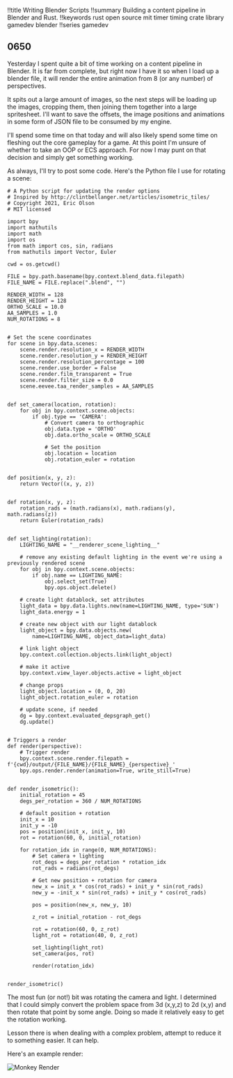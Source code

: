 !!title Writing Blender Scripts
!!summary Building a content pipeline in Blender and Rust.
!!keywords rust open source mit timer timing crate library gamedev blender
!!series gamedev

## 0650

Yesterday I spent quite a bit of time working on a content pipeline in Blender. It is far from complete, but right now I have it so when I load up a blender file, it will render the entire animation from 8 (or any number) of perspectives. 

It spits out a large amount of images, so the next steps will be loading up the images, cropping them, then joining them together into a large spritesheet. I'll want to save the offsets, the image positions and animations in some form of JSON file to be consumed by my engine. 

I'll spend some time on that today and will also likely spend some time on fleshing out the core gameplay for a game. At this point I'm unsure of whether to take an OOP or ECS approach. For now I may punt on that decision and simply get something working. 

As always, I'll try to post some code. Here's the Python file I use for rotating a scene:

```
# A Python script for updating the render options
# Inspired by http://clintbellanger.net/articles/isometric_tiles/
# Copyright 2021, Eric Olson
# MIT licensed

import bpy
import mathutils
import math
import os
from math import cos, sin, radians
from mathutils import Vector, Euler

cwd = os.getcwd()

FILE = bpy.path.basename(bpy.context.blend_data.filepath)
FILE_NAME = FILE.replace(".blend", "")

RENDER_WIDTH = 128
RENDER_HEIGHT = 128
ORTHO_SCALE = 10.0
AA_SAMPLES = 1.0
NUM_ROTATIONS = 8


# Set the scene coordinates
for scene in bpy.data.scenes:
    scene.render.resolution_x = RENDER_WIDTH
    scene.render.resolution_y = RENDER_HEIGHT
    scene.render.resolution_percentage = 100
    scene.render.use_border = False
    scene.render.film_transparent = True
    scene.render.filter_size = 0.0
    scene.eevee.taa_render_samples = AA_SAMPLES


def set_camera(location, rotation):
    for obj in bpy.context.scene.objects:
        if obj.type == 'CAMERA':
            # Convert camera to orthographic
            obj.data.type = 'ORTHO'
            obj.data.ortho_scale = ORTHO_SCALE

            # Set the position
            obj.location = location
            obj.rotation_euler = rotation


def position(x, y, z):
    return Vector((x, y, z))


def rotation(x, y, z):
    rotation_rads = (math.radians(x), math.radians(y), math.radians(z))
    return Euler(rotation_rads)


def set_lighting(rotation):
    LIGHTING_NAME = "__renderer_scene_lighting__"

    # remove any existing default lighting in the event we're using a previously rendered scene
    for obj in bpy.context.scene.objects:
        if obj.name == LIGHTING_NAME:
            obj.select_set(True)
            bpy.ops.object.delete()

    # create light datablock, set attributes
    light_data = bpy.data.lights.new(name=LIGHTING_NAME, type='SUN')
    light_data.energy = 1

    # create new object with our light datablock
    light_object = bpy.data.objects.new(
        name=LIGHTING_NAME, object_data=light_data)

    # link light object
    bpy.context.collection.objects.link(light_object)

    # make it active
    bpy.context.view_layer.objects.active = light_object

    # change props
    light_object.location = (0, 0, 20)
    light_object.rotation_euler = rotation

    # update scene, if needed
    dg = bpy.context.evaluated_depsgraph_get()
    dg.update()


# Triggers a render
def render(perspective):
    # Trigger render
    bpy.context.scene.render.filepath = f'{cwd}/output/{FILE_NAME}/{FILE_NAME}_{perspective}_'
    bpy.ops.render.render(animation=True, write_still=True)


def render_isometric():
    initial_rotation = 45
    degs_per_rotation = 360 / NUM_ROTATIONS

    # default position + rotation
    init_x = 10
    init_y = -10
    pos = position(init_x, init_y, 10)
    rot = rotation(60, 0, initial_rotation)

    for rotation_idx in range(0, NUM_ROTATIONS):
        # Set camera + lighting
        rot_degs = degs_per_rotation * rotation_idx
        rot_rads = radians(rot_degs)

        # Get new position + rotation for camera
        new_x = init_x * cos(rot_rads) + init_y * sin(rot_rads)
        new_y = -init_x * sin(rot_rads) + init_y * cos(rot_rads)

        pos = position(new_x, new_y, 10)

        z_rot = initial_rotation - rot_degs

        rot = rotation(60, 0, z_rot)
        light_rot = rotation(40, 0, z_rot)

        set_lighting(light_rot)
        set_camera(pos, rot)

        render(rotation_idx)


render_isometric()
```

The most fun (or not!) bit was rotating the camera and light. I determined that I could simply convert the problem space from 3d (x,y,z) to 2d (x,y) and then rotate that point by some angle. Doing so made it relatively easy to get the rotation working. 

Lesson there is when dealing with a complex problem, attempt to reduce it to something easier. It can help.


Here's an example render:

![Monkey Render](./_img/2021.11.14_0653.gif)
